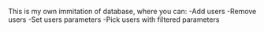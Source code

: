 This is my own immitation of database, where you can:
-Add users
-Remove users
-Set users parameters
-Pick users with filtered parameters
